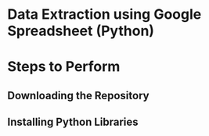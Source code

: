 # Data Extraction using Google Spreadsheet (Python)

# Steps to Perform

## Downloading the Repository 
## Installing Python Libraries
